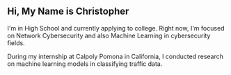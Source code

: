 ## Hi, My Name is Christopher

I'm in High School and currently applying to college. Right now, I'm focused on Network Cybersecurity and also Machine Learning in cybersecurity fields.

During my internship at Calpoly Pomona in California, I conducted research on machine learning models in classifying traffic data.
